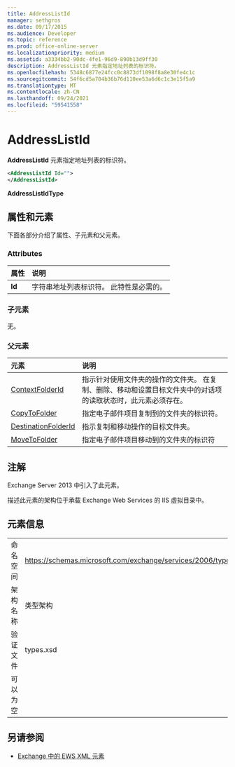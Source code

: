 ```yaml
---
title: AddressListId
manager: sethgros
ms.date: 09/17/2015
ms.audience: Developer
ms.topic: reference
ms.prod: office-online-server
ms.localizationpriority: medium
ms.assetid: a3334bb2-90dc-4fe1-96d9-890b13d9ff30
description: AddressListId 元素指定地址列表的标识符。
ms.openlocfilehash: 5348c6877e24fcc0c8873df1098f8a8e30fe4c1c
ms.sourcegitcommit: 54f6cd5a704b36b76d110ee53a6d6c1c3e15f5a9
ms.translationtype: MT
ms.contentlocale: zh-CN
ms.lasthandoff: 09/24/2021
ms.locfileid: "59541558"
---
```

# <a name="addresslistid"></a>AddressListId

**AddressListId** 元素指定地址列表的标识符。 
  
```XML
<AddressListId Id="">
</AddressListId>
```

 **AddressListIdType**
## <a name="attributes-and-elements"></a>属性和元素

下面各部分介绍了属性、子元素和父元素。
  
### <a name="attributes"></a>Attributes

|**属性**|**说明**|
|:-----|:-----|
|**Id** <br/> |字符串地址列表标识符。 此特性是必需的。  <br/> |
   
### <a name="child-elements"></a>子元素

无。
  
### <a name="parent-elements"></a>父元素

|**元素**|**说明**|
|:-----|:-----|
|[ContextFolderId](contextfolderid.md) <br/> |指示针对使用文件夹的操作的文件夹。 在复制、删除、移动和设置目标文件夹中的对话项的读取状态时，此元素必须存在。  <br/> |
|[CopyToFolder](copytofolder.md) <br/> |指定电子邮件项目复制到的文件夹的标识符。  <br/> |
|[DestinationFolderId](destinationfolderid.md) <br/> |指示复制和移动操作的目标文件夹。  <br/> |
|[MoveToFolder](movetofolder.md) <br/> |指定电子邮件项目移动到的文件夹的标识符  <br/> |
   
## <a name="remarks"></a>注解

Exchange Server 2013 中引入了此元素。
  
描述此元素的架构位于承载 Exchange Web Services 的 IIS 虚拟目录中。
  
## <a name="element-information"></a>元素信息

|||
|:-----|:-----|
|命名空间  <br/> |https://schemas.microsoft.com/exchange/services/2006/types  <br/> |
|架构名称  <br/> |类型架构  <br/> |
|验证文件  <br/> |types.xsd  <br/> |
|可以为空  <br/> ||
   
## <a name="see-also"></a>另请参阅

- [Exchange 中的 EWS XML 元素](ews-xml-elements-in-exchange.md)

